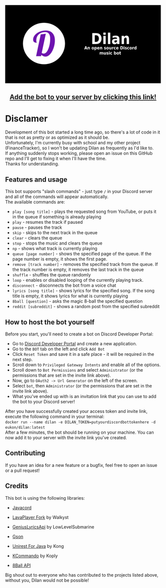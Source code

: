 <img src="dilan-banner.png" style="margin: 0 auto; " alt="banner">


<h2 align="center">
<a href="https://discord.com/api/oauth2/authorize?client_id=913511878523752519&permissions=0&scope=bot">Add the bot to your server by clicking this link!</a>
</h2>

# Disclamer

Development of this bot started a long time ago, so there's a lot of code in it that is not as pretty or as optimized as
it
should be.  
Unfortunately, I'm currently busy with school and my other project (FinanceTracker), so I won't be updating Dilan as
frequently as I'd like to.  
If anything suddenly stops working, please open an issue on this GitHub repo and I'll get to fixing it when I'll have
the time.  
Thanks for understanding.

## Features and usage

This bot supports "slash commands" - just type `/` in your Discord server and all of the commands will appear
automatically.  
The available commands are:

- `play [song title]` - plays the requested song from YouTube, or puts it in the queue if something is already playing
- `play` - resumes the track if paused
- `pause` - pauses the track
- `skip` - skips to the next track in the queue
- `clear` - clears the queue
- `stop` - stops the music and clears the queue
- `np` - shows what track is currently playing
- `queue [page number]` - shows the specified page of the queue. If the page number is empty, it shows the first page.
- `remove [track number]` - removes the specified track from the queue. If the track number is empty, it removes the
  last track in the queue
- `shuffle` - shuffles the queue randomly
- `loop` - enables or disabled looping of the currently playing track.
- `disconnect` - disconnects the bot from a voice chat
- `lyrics [song title]` - shows lyrics for the specified song. If the song title is empty, it shows lyrics for what is
  currently playing
- `8ball [question]` - asks the magic 8-ball the specified question
- `reddit [subreddit]` - shows a random post from the specified subreddit

## How to host the bot yourself

Before you start, you'll need to create a bot on Discord Developer Portal:

- Go to [Discord Developer Portal](https://discord.com/developers/applications) and create a new application.
- Go to the `BOT` tab on the left and click `Add Bot`
- Click `Reset Token` and save it in a safe place - it will be required in the next step.
- Scroll down to `Privileged Gateway Intents` and enable all of the options.
- Scroll down to `Bot Permissions` and select `Administrator` (or the permissions that are set in the invite link
  above).
- Now, go to `OAuth2 -> Url Generator` on the left of the screen.
- Select `bot`, then `Administrator` (or the permissions that are set in the invite link above).
- What you've ended up with is an invitation link that you can use to add the bot to your Discord server!

After you have successfully created your access token and invite link, execute the following command in your terminal:  
`docker run --name dilan -e DILAN_TOKEN=putyourdiscordbottokenhere -d eukon/dilan:latest`  
After a few minutes, the bot should be running on your machine.
You can now add it to your server with the invite link you've created.

## Contributing

If you have an idea for a new feature or a bugfix, feel free to open an issue or a pull request!

## Credits

This bot is using the following libraries:

- [Javacord](https://javacord.org/)

- [LavaPlayer Fork](https://github.com/Walkyst/lavaplayer-fork) by Walkyst

- [GeniusLyricsApi](https://github.com/LowLevelSubmarine/GeniusLyricsAPI) by LowLevelSubmarine

- [Gson](https://github.com/google/gson)

- [Unirest For Java](https://kong.github.io/unirest-java/) by Kong

- [KCommando](https://github.com/koply/KCommando) by Koply
- [8Ball API](https://www.eightballapi.com/)

Big shout out to everyone who has contributed to the projects listed above, without you, Dilan would not be possible!

